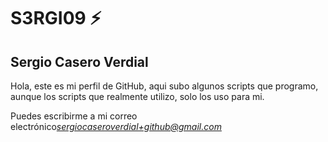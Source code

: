 # S3RGI09 ⚡ 
## Sergio Casero Verdial 
Hola, este es mi perfil de GitHub, aqui subo algunos scripts que programo, aunque los scripts que realmente utilizo, solo los uso para mi.

Puedes escribirme a mi correo electrónico*sergiocaseroverdial+github@gmail.com*